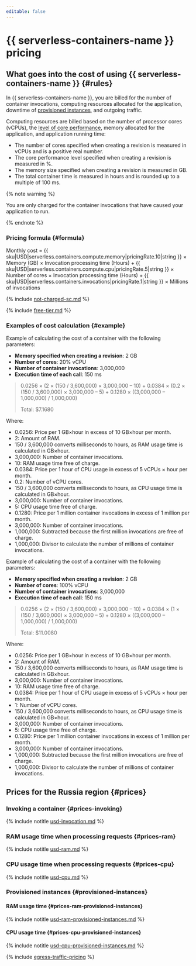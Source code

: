 ```yaml
---
editable: false
---
```


# {{ serverless-containers-name }} pricing



## What goes into the cost of using {{ serverless-containers-name }} {#rules}

In {{ serverless-containers-name }}, you are billed for the number of container invocations, computing resources allocated for the application, downtime of [provisioned instances](concepts/container.md#provisioned-instances), and outgoing traffic.

Computing resources are billed based on the number of processor cores (vCPUs), the [level of core performance](../compute/concepts/performance-levels.md), memory allocated for the application, and application running time:
* The number of cores specified when creating a revision is measured in vCPUs and is a positive real number.
* The core performance level specified when creating a revision is measured in %.
* The memory size specified when creating a revision is measured in GB.
* The total container time is measured in hours and is rounded up to a multiple of 100 ms.

{% note warning %}

You are only charged for the container invocations that have caused your application to run.

{% endnote %}

### Pricing formula {#formula}



Monthly cost = {{ sku|USD|serverless.containers.compute.memory|pricingRate.10|string }} × Memory (GB) × Invocation processing time (Hours) + {{ sku|USD|serverless.containers.compute.cpu|pricingRate.5|string }} × Number of cores × Invocation processing time (Hours) + {{ sku|USD|serverless.containers.invocations|pricingRate.1|string }} × Millions of invocations


{% include [not-charged-sc.md](../_includes/pricing/price-formula/not-charged-serverless-containers.md) %}

{% include [free-tier.md](../_includes/pricing/price-formula/free-tier.md) %}

### Examples of cost calculation {#example}

Example of calculating the cost of a container with the following parameters:
* **Memory specified when creating a revision**: 2 GB
* **Number of cores**: 20% vCPU
* **Number of container invocations**: 3,000,000
* **Execution time of each call**: 150 ms



> 0.0256 × (2 × (150 / 3,600,000) × 3,000,000 – 10) + 0.0384 × (0.2 × (150 / 3,600,000) × 3,000,000 – 5) + 0.1280 × ((3,000,000 – 1,000,000) / 1,000,000)
>
> Total: $7.1680

Where:
* 0.0256: Price per 1 GB×hour in excess of 10 GB×hour per month.
* 2: Amount of RAM.
* 150 / 3,600,000 converts milliseconds to hours, as RAM usage time is calculated in GB×hour.
* 3,000,000: Number of container invocations.
* 10: RAM usage time free of charge.
* 0.0384: Price per 1 hour of CPU usage in excess of 5 vCPUs × hour per month.
* 0.2: Number of vCPU cores.
* 150 / 3,600,000 converts milliseconds to hours, as CPU usage time is calculated in GB×hour.
* 3,000,000: Number of container invocations.
* 5: CPU usage time free of charge.
* 0.1280: Price per 1 million container invocations in excess of 1 million per month.
* 3,000,000: Number of container invocations.
* 1,000,000: Subtracted because the first million invocations are free of charge.
* 1,000,000: Divisor to calculate the number of millions of container invocations.


Example of calculating the cost of a container with the following parameters:
* **Memory specified when creating a revision**: 2 GB
* **Number of cores**: 100% vCPU
* **Number of container invocations**: 3,000,000
* **Execution time of each call**: 150 ms



> 0.0256 × (2 × (150 / 3,600,000) × 3,000,000 – 10) + 0.0384 × (1 × (150 / 3,600,000) × 3,000,000 – 5) + 0.1280 × ((3,000,000 – 1,000,000) / 1,000,000)
>
> Total: $11.0080

Where:
* 0.0256: Price per 1 GB×hour in excess of 10 GB×hour per month.
* 2: Amount of RAM.
* 150 / 3,600,000 converts milliseconds to hours, as RAM usage time is calculated in GB×hour.
* 3,000,000: Number of container invocations.
* 10: RAM usage time free of charge.
* 0.0384: Price per 1 hour of CPU usage in excess of 5 vCPUs × hour per month.
* 1: Number of vCPU cores.
* 150 / 3,600,000 converts milliseconds to hours, as CPU usage time is calculated in GB×hour.
* 3,000,000: Number of container invocations.
* 5: CPU usage time free of charge.
* 0.1280: Price per 1 million container invocations in excess of 1 million per month.
* 3,000,000: Number of container invocations.
* 1,000,000: Subtracted because the first million invocations are free of charge.
* 1,000,000: Divisor to calculate the number of millions of container invocations.


## Prices for the Russia region {#prices}


### Invoking a container {#prices-invoking}



{% include notitle [usd-invocation.md](../_pricing/serverless-containers/usd-invocations.md) %}


### RAM usage time when processing requests {#prices-ram}



{% include notitle [usd-ram.md](../_pricing/serverless-containers/usd-ram.md) %}


### CPU usage time when processing requests {#prices-cpu}



{% include notitle [usd-cpu.md](../_pricing/serverless-containers/usd-cpu.md) %}


### Provisioned instances {#provisioned-instances}

#### RAM usage time {#prices-ram-provisioned-instances}



{% include notitle [usd-ram-provisioned-instances.md](../_pricing/serverless-containers/usd-ram-provisioned-instances.md) %}


#### CPU usage time {#prices-cpu-provisioned-instances}



{% include notitle [usd-cpu-provisioned-instances.md](../_pricing/serverless-containers/usd-cpu-provisioned-instances.md) %}


{% include [egress-traffic-pricing](../_includes/egress-traffic-pricing.md) %}
